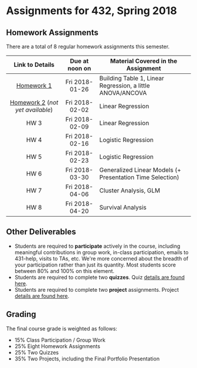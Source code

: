 # Assignments for 432, Spring 2018

## Homework Assignments

There are a total of 8 regular homework assignments this semester.

Link to Details | Due at noon on | Material Covered in the Assignment
:-------: | :----------: | ----------------------------------------------------------
[Homework 1](https://github.com/THOMASELOVE/432-2018/tree/master/assignments/hw1) | Fri 2018-01-26 | Building Table 1, Linear Regression, a little ANOVA/ANCOVA
[Homework 2](https://github.com/THOMASELOVE/432-2018/tree/master/assignments/hw2) (*not yet available*) | Fri 2018-02-02 | Linear Regression
HW 3 | Fri 2018-02-09 | Linear Regression
HW 4 | Fri 2018-02-16 | Logistic Regression
HW 5 | Fri 2018-02-23 | Logistic Regression
HW 6 | Fri 2018-03-30 | Generalized Linear Models (+ Presentation Time Selection)
HW 7 | Fri 2018-04-06 | Cluster Analysis, GLM
HW 8 | Fri 2018-04-20 | Survival Analysis

## Other Deliverables

- Students are required to **participate** actively in the course, including meaningful contributions in group work, in-class participation, emails to 431-help, visits to TAs, etc. We're more concerned about the breadth of your participation rather than just its quantity. Most students score between 80% and 100% on this element.
- Students are required to complete two **quizzes**. Quiz [details are found here](https://github.com/THOMASELOVE/432-2018/tree/master/quizzes).
- Students are required to complete two **project** assignments. Project [details are found here](https://github.com/THOMASELOVE/432-2018/tree/master/projects).

## Grading

The final course grade is weighted as follows:

- 15% Class Participation / Group Work
- 25% Eight Homework Assignments
- 25% Two Quizzes
- 35% Two Projects, including the Final Portfolio Presentation

